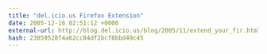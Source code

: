 ```yaml
---
title: "del.icio.us Firefox Extension"
date: 2005-12-16 02:51:12 +0000
external-url: http://blog.del.icio.us/blog/2005/11/extend_your_fir.html
hash: 23859528f4a62cc84df2bcf8bbd49c45
---
```



